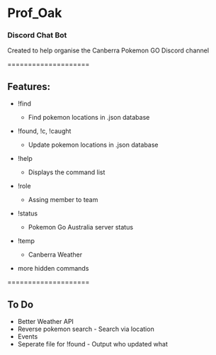 # Prof_Oak
### Discord Chat Bot
Created to help organise the Canberra Pokemon GO Discord channel

====================

## Features:
* !find
	- Find pokemon locations in .json database
* !found, !c, !caught
	- Update pokemon locations in .json database
* !help
	- Displays the command list
* !role
	- Assing member to team 
* !status
	- Pokemon Go Australia server status
* !temp
	- Canberra Weather

* more hidden commands

====================

## To Do
* Better Weather API
* Reverse pokemon search - Search via location
* Events
* Seperate file for !found - Output who updated what
